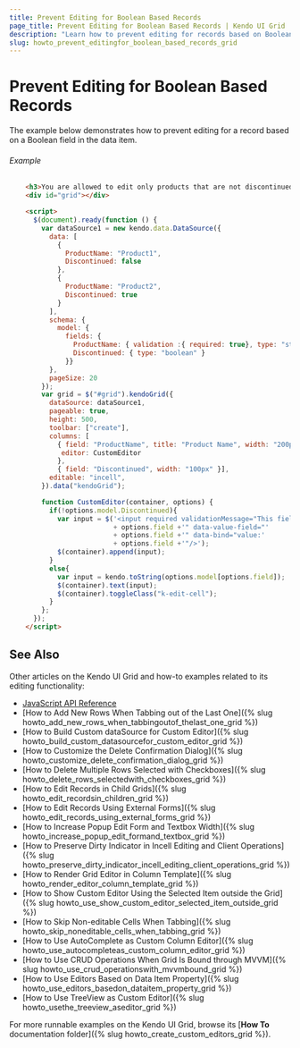 ```yaml
---
title: Prevent Editing for Boolean Based Records
page_title: Prevent Editing for Boolean Based Records | Kendo UI Grid
description: "Learn how to prevent editing for records based on Boolean values in the Kendo UI Grid widget."
slug: howto_prevent_editingfor_boolean_based_records_grid
---
```


# Prevent Editing for Boolean Based Records

The example below demonstrates how to prevent editing for a record based on a Boolean field in the data item.

###### Example

```html
    <h3>You are allowed to edit only products that are not discontinued</h3>
    <div id="grid"></div>

    <script>
      $(document).ready(function () {
        var dataSource1 = new kendo.data.DataSource({
          data: [
            {
              ProductName: "Product1",
              Discontinued: false
            },
            {
              ProductName: "Product2",
              Discontinued: true
            }
          ],
          schema: {
            model: {
              fields: {
                ProductName: { validation :{ required: true}, type: "string" },
                Discontinued: { type: "boolean" }
              }}
          },
          pageSize: 20
        });  
        var grid = $("#grid").kendoGrid({
          dataSource: dataSource1,
          pageable: true,
          height: 500,
          toolbar: ["create"],
          columns: [
            { field: "ProductName", title: "Product Name", width: "200px",
             editor: CustomEditor
            },
            { field: "Discontinued", width: "100px" }],
          editable: "incell",
        }).data("kendoGrid");

        function CustomEditor(container, options) {
          if(!options.model.Discontinued){
            var input = $('<input required validationMessage="This field is required" data-text-field="'
                          + options.field +'" data-value-field="'
                          + options.field +'" data-bind="value:'
                          + options.field +'"/>');
            $(container).append(input);
          }
          else{
            var input = kendo.toString(options.model[options.field]);
            $(container).text(input);
            $(container).toggleClass("k-edit-cell");
          }
        };
      });
    </script>
```

## See Also

Other articles on the Kendo UI Grid and how-to examples related to its editing functionality:

* [JavaScript API Reference](/api/javascript/ui/grid)
* [How to Add New Rows When Tabbing out of the Last One]({% slug howto_add_new_rows_when_tabbingoutof_thelast_one_grid %})
* [How to Build Custom dataSource for Custom Editor]({% slug howto_build_custom_datasourcefor_custom_editor_grid %})
* [How to Customize the Delete Confirmation Dialog]({% slug howto_customize_delete_confirmation_dialog_grid %})
* [How to Delete Multiple Rows Selected with Checkboxes]({% slug howto_delete_rows_selectedwith_checkboxes_grid %})
* [How to Edit Records in Child Grids]({% slug howto_edit_recordsin_children_grid %})
* [How to Edit Records Using External Forms]({% slug howto_edit_records_using_external_forms_grid %})
* [How to Increase Popup Edit Form and Textbox Width]({% slug howto_increase_popup_edit_formand_textbox_grid %})
* [How to Preserve Dirty Indicator in Incell Editing and Client Operations]({% slug howto_preserve_dirty_indicator_incell_editing_client_operations_grid %})
* [How to Render Grid Editor in Column Template]({% slug howto_render_editor_column_template_grid %})
* [How to Show Custom Editor Using the Selected Item outside the Grid]({% slug howto_use_show_custom_editor_selected_item_outside_grid %})
* [How to Skip Non-editable Cells When Tabbing]({% slug howto_skip_noneditable_cells_when_tabbing_grid %})
* [How to Use AutoComplete as Custom Column Editor]({% slug howto_use_autocompleteas_custom_column_editor_grid %})
* [How to Use CRUD Operations When Grid Is Bound through MVVM]({% slug howto_use_crud_operationswith_mvvmbound_grid %})
* [How to Use Editors Based on Data Item Property]({% slug howto_use_editors_basedon_dataitem_property_grid %})
* [How to Use TreeView as Custom Editor]({% slug howto_usethe_treeview_aseditor_grid %})

For more runnable examples on the Kendo UI Grid, browse its [**How To** documentation folder]({% slug howto_create_custom_editors_grid %}).
